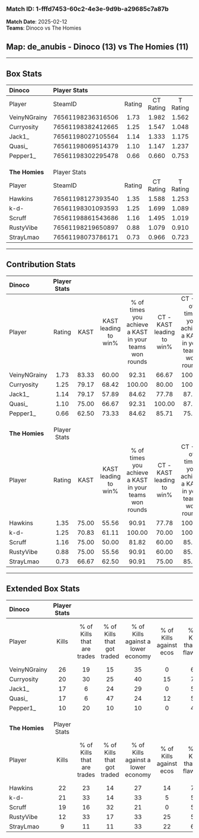 ### Match ID: 1-fffd7453-60c2-4e3e-9d9b-a29685c7a87b  
**Match Date**: 2025-02-12  
**Teams**: Dinoco vs The Homies  

## **Map**: de_anubis - Dinoco (13) vs The Homies (11)  
---  

## Box Stats  

| **Dinoco**     | Player Stats      |        |           |          |       |      |       |         |        |      |     |
| :- | :- | :-: | :-: | :-: | :-: | :-: | :-: | :-: | :-: | :-: | :-: |
| Player         | SteamID           | Rating | CT Rating | T Rating | KAST  | ADR  | Kills | Assists | Deaths | K/D  | HS% |
| VeinyNGrainy   | 76561198236316506 |  1.73  |   1.982   |  1.562   | 83.33 | 98.3 |  26   |    7    |   10   | 2.60 | 42  |
| Curryosity     | 76561198382412665 |  1.25  |   1.547   |  1.048   | 79.17 | 79.2 |  20   |    4    |   17   | 1.18 | 45  |
| Jack1_         | 76561198027105564 |  1.14  |   1.333   |  1.175   | 79.17 | 98.7 |  17   |   10    |   21   | 0.81 | 70  |
| Quasi_         | 76561198069514379 |  1.10  |   1.147   |  1.237   | 75.00 | 85.2 |  17   |    7    |   19   | 0.89 | 41  |
| Pepper1_       | 76561198302295478 |  0.66  |   0.660   |  0.753   | 62.50 | 39.7 |  10   |    3    |   16   | 0.63 | 10  |
|                |                   |        |           |          |       |      |       |         |        |      |     |
|                |                   |        |           |          |       |      |       |         |        |      |     |
|                |                   |        |           |          |       |      |       |         |        |      |     |
| **The Homies** | Player Stats      |        |           |          |       |      |       |         |        |      |     |
| Player         | SteamID           | Rating | CT Rating | T Rating | KAST  | ADR  | Kills | Assists | Deaths | K/D  | HS% |
| Hawkins        | 76561198127393540 |  1.35  |   1.588   |  1.253   | 75.00 | 86.8 |  22   |    6    |   16   | 1.38 | 45  |
| k-d-           | 76561198301093593 |  1.25  |   1.699   |  1.089   | 70.83 | 89.5 |  21   |    7    |   18   | 1.17 | 38  |
| Scruff         | 76561198861543686 |  1.16  |   1.495   |  1.019   | 75.00 | 96.5 |  19   |    7    |   21   | 0.90 | 26  |
| RustyVibe      | 76561198219650897 |  0.88  |   1.079   |  0.910   | 75.00 | 53.2 |  12   |    6    |   16   | 0.75 | 66  |
| StrayLmao      | 76561198073786171 |  0.73  |   0.966   |  0.723   | 66.67 | 73.3 |   9   |   10    |   19   | 0.47 | 55  |
---  

## Contribution Stats  

| **Dinoco**     | Player Stats |       |                      |                                                        |                           |                                                             |                          |                                                            |
| :- | :-: | :-: | :-: | :-: | :-: | :-: | :-: | :-: |
| Player         |    Rating    | KAST  | KAST leading to win% | % of times you achieve a KAST in your teams won rounds | CT - KAST leading to win% | CT - % of times you achieve a KAST in your teams won rounds | T - KAST leading to win% | T - % of times you achieve a KAST in your teams won rounds |
| VeinyNGrainy   |     1.73     | 83.33 |        60.00         |                         92.31                          |           66.67           |                           100.00                            |          50.00           |                           80.00                            |
| Curryosity     |     1.25     | 79.17 |        68.42         |                         100.00                         |           80.00           |                           100.00                            |          55.56           |                           100.00                           |
| Jack1_         |     1.14     | 79.17 |        57.89         |                         84.62                          |           77.78           |                            87.50                            |          40.00           |                           80.00                            |
| Quasi_         |     1.10     | 75.00 |        66.67         |                         92.31                          |          100.00           |                            87.50                            |          45.45           |                           100.00                           |
| Pepper1_       |     0.66     | 62.50 |        73.33         |                         84.62                          |           85.71           |                            75.00                            |          62.50           |                           100.00                           |
|                |              |       |                      |                                                        |                           |                                                             |                          |                                                            |
|                |              |       |                      |                                                        |                           |                                                             |                          |                                                            |
|                |              |       |                      |                                                        |                           |                                                             |                          |                                                            |
| **The Homies** | Player Stats |       |                      |                                                        |                           |                                                             |                          |                                                            |
| Player         |    Rating    | KAST  | KAST leading to win% | % of times you achieve a KAST in your teams won rounds | CT - KAST leading to win% | CT - % of times you achieve a KAST in your teams won rounds | T - KAST leading to win% | T - % of times you achieve a KAST in your teams won rounds |
| Hawkins        |     1.35     | 75.00 |        55.56         |                         90.91                          |           77.78           |                           100.00                            |          33.33           |                           75.00                            |
| k-d-           |     1.25     | 70.83 |        61.11         |                         100.00                         |           70.00           |                           100.00                            |          50.00           |                           100.00                           |
| Scruff         |     1.16     | 75.00 |        50.00         |                         81.82                          |           60.00           |                            85.71                            |          37.50           |                           75.00                            |
| RustyVibe      |     0.88     | 75.00 |        55.56         |                         90.91                          |           60.00           |                            85.71                            |          50.00           |                           100.00                           |
| StrayLmao      |     0.73     | 66.67 |        62.50         |                         90.91                          |           75.00           |                            85.71                            |          50.00           |                           100.00                           |
---  

## Extended Box Stats  

| **Dinoco**     | Player Stats |                            |                            |                                    |                         |                              |                                 |        |                             |                                     |                          |                               |                            |
| :- | :-: | :-: | :-: | :-: | :-: | :-: | :-: | :-: | :-: | :-: | :-: | :-: | :-: |
| Player         |    Kills     | % of Kills that are trades | % of Kills that got traded | % of Kills against a lower economy | % of Kills against ecos | % of Kills that are flawless | % of Kills that are close duels | Deaths | % of Deaths that get traded | % of Deaths against a lower economy | % of Deaths against ecos | % of Deaths that are flawless | % of Deaths that are close |
| VeinyNGrainy   |      26      |             19             |             15             |                 35                 |            0            |              62              |                8                |   10   |             20              |                 20                  |            0             |              70               |             0              |
| Curryosity     |      20      |             30             |             25             |                 40                 |           15            |              70              |                5                |   17   |             12              |                 12                  |            0             |              53               |             0              |
| Jack1_         |      17      |             6              |             24             |                 29                 |            0            |              59              |               18                |   21   |             24              |                 24                  |            5             |              57               |             5              |
| Quasi_         |      17      |             6              |             47             |                 24                 |           12            |              59              |                0                |   19   |             21              |                 32                  |            5             |              68               |             5              |
| Pepper1_       |      10      |             20             |             10             |                 10                 |            0            |              40              |                0                |   16   |             13              |                 31                  |            6             |              69               |             0              |
|                |              |                            |                            |                                    |                         |                              |                                 |        |                             |                                     |                          |                               |                            |
|                |              |                            |                            |                                    |                         |                              |                                 |        |                             |                                     |                          |                               |                            |
|                |              |                            |                            |                                    |                         |                              |                                 |        |                             |                                     |                          |                               |                            |
| **The Homies** | Player Stats |                            |                            |                                    |                         |                              |                                 |        |                             |                                     |                          |                               |                            |
| Player         |    Kills     | % of Kills that are trades | % of Kills that got traded | % of Kills against a lower economy | % of Kills against ecos | % of Kills that are flawless | % of Kills that are close duels | Deaths | % of Deaths that get traded | % of Deaths against a lower economy | % of Deaths against ecos | % of Deaths that are flawless | % of Deaths that are close |
| Hawkins        |      22      |             23             |             14             |                 27                 |           14            |              77              |                0                |   16   |             19              |                 13                  |            13            |              75               |             6              |
| k-d-           |      21      |             33             |             14             |                 33                 |            5            |              57              |                5                |   18   |             28              |                 11                  |            0             |              61               |             0              |
| Scruff         |      19      |             16             |             32             |                 21                 |            0            |              58              |                0                |   21   |             19              |                 24                  |            10            |              43               |             0              |
| RustyVibe      |      12      |             33             |             17             |                 33                 |           25            |              50              |                8                |   16   |             31              |                 13                  |            0             |              69               |             0              |
| StrayLmao      |      9       |             11             |             11             |                 33                 |           22            |              67              |                0                |   19   |             26              |                 11                  |            0             |              58               |             26             |
